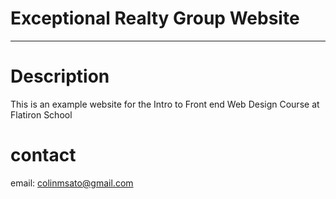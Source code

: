 # Exceptional Realty Group Website
---
# Description

This is an example website for the Intro to Front end Web Design Course at Flatiron School

# contact

email: colinmsato@gmail.com

